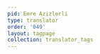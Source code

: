 ```yaml
---
pid: Emre Azizlerli
type: translator
order: '049'
layout: tagpage
collection: translator_tags
---
```


